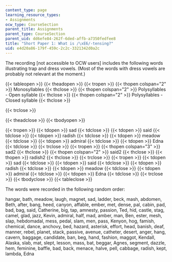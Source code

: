 ```yaml
---
content_type: page
learning_resource_types:
- Assignments
ocw_type: CourseSection
parent_title: Assignments
parent_type: CourseSection
parent_uid: dd6efe84-262f-6ded-affb-a7350fedfee8
title: "Short Paper 1: What is /\xE6/-tensing?"
uid: e4d20a86-179f-459c-2c2c-3321342d0a2c
---
```

The recording \[not accessible to OCW users\] includes the following words illustrating trap and dress vowels. (Most of the words with dress vowels are probably not relevant at the moment.)

{{< tableopen >}}
{{< theadopen >}}
{{< tropen >}}
{{< thopen colspan="2" >}}
Monosyllables
{{< thclose >}}
{{< thopen colspan="2" >}}
Polysyllables - Open syllable
{{< thclose >}}
{{< thopen colspan="2" >}}
Polysyllables - Closed syllable
{{< thclose >}}

{{< trclose >}}

{{< theadclose >}}
{{< tbodyopen >}}

{{< tropen >}}
{{< tdopen >}}
sad
{{< tdclose >}}
{{< tdopen >}}
said
{{< tdclose >}}
{{< tdopen >}}
radish
{{< tdclose >}}
{{< tdopen >}}
meadow
{{< tdclose >}}
{{< tdopen >}}
admiral
{{< tdclose >}}
{{< tdopen >}}
Edna
{{< tdclose >}}
{{< trclose >}}
{{< tropen >}}
{{< thopen colspan="3" >}}
sad2
{{< thclose >}}
{{< thopen colspan="2" >}}
said2
{{< thclose >}}
{{< thopen >}}
radish2
{{< thclose >}}
{{< trclose >}}
{{< tropen >}}
{{< tdopen >}}
sad
{{< tdclose >}}
{{< tdopen >}}
said
{{< tdclose >}}
{{< tdopen >}}
radish
{{< tdclose >}}
{{< tdopen >}}
meadow
{{< tdclose >}}
{{< tdopen >}}
admiral
{{< tdclose >}}
{{< tdopen >}}
Edna
{{< tdclose >}}
{{< trclose >}}
{{< tbodyclose >}}
{{< tableclose >}}

The words were recorded in the following random order:

hangar, bath, meadow, laugh, magnet, sad, ladder, beck, mash, abdomen, Beth, after, bang, heed, canyon, affable, ember, met, dense, pal, cabin, pad, bad, bag, said, Catherine, big, tap, amnesty, passion, Ted, hid, castle, stag, camel, glad, jazz, Kevin, admiral, half, mad, amber, man, Ben, ester, mesh, slap, hebdomadal, mess, pedal, slam, men, pass, Kenyon, hog, famish, chemical, dance, anchovy, bed, hazard, asterisk, effort, head, banish, deaf, manner, rebel, planet, stack, passive, avenue, catheter, desert, anger, hang, cavern, baggage, candidate, ban, beg, hand, fashion, maggot, Kendall, Alaska, slab, mat, slept, lesson, mass, bat, beggar, Agnes, segment, dazzle, hem, feminine, baffle, bad, back, menace, halve, pell, cabbage, radish, kept, lambda, Edna
